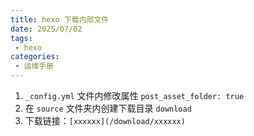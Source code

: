 ```yaml
---
title: hexo 下载内部文件
date: 2025/07/02
tags:
 - hexo
categories:
 - 运维手册
---
```


1. `_config.yml` 文件内修改属性 `post_asset_folder: true`
2. 在 `source` 文件夹内创建下载目录 `download`
3. 下载链接：`[xxxxxx](/download/xxxxxx)`
